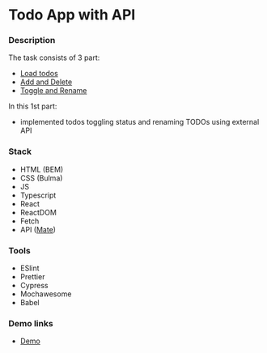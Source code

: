 # Todo App with API

### Description

The task consists of 3 part:
- [Load todos](https://github.com/AndriiZakharenko/todo-app-loading-todos)
- [Add and Delete](https://github.com/AndriiZakharenko/todo-app-add-and-delete)
- [Toggle and Rename](https://github.com/AndriiZakharenko/todo-app-with-api)

In this 1st part:

- implemented todos toggling status and renaming TODOs using external API

### Stack

- HTML (BEM)
- CSS (Bulma)
- JS
- Typescript
- React
- ReactDOM
- Fetch
- API ([Mate](https://mate-academy.github.io/fe-students-api/))

### Tools

- ESlint
- Prettier
- Cypress
- Mochawesome
- Babel

### Demo links

- [Demo](https://AndriiZakharenko.github.io/todo-app-with-api/)

